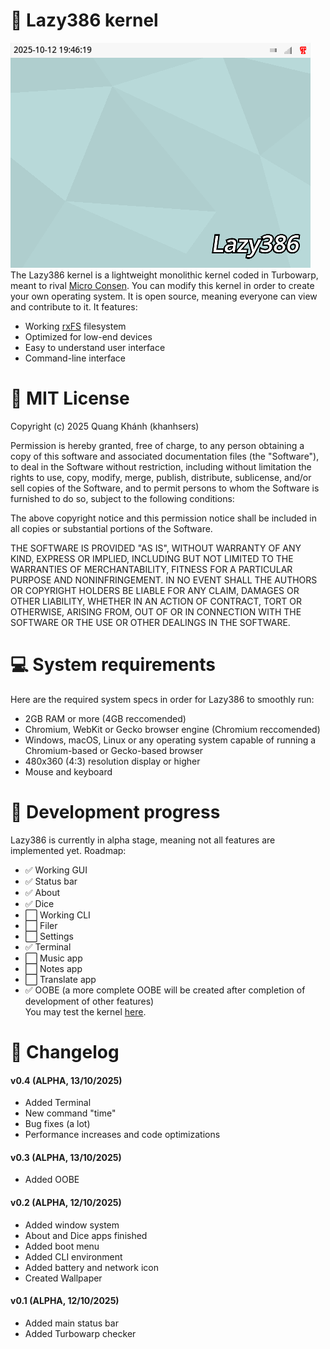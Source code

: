 # 🧩 Lazy386 kernel<br>
![The Lazy386 desktop](images/desktop.png)<br>
The Lazy386 kernel is a lightweight monolithic kernel coded in Turbowarp, meant to rival [Micro Consen](https://scratch.mit.edu/discuss/topic/695370/). You can modify this kernel in order to create your own operating system. It is open source, meaning everyone can view and contribute to it. It features:
 - Working [rxFS](https://turbowarp.org/editor?extension=https://extensions.turbowarp.org/0832/rxFS2.js) filesystem
 - Optimized for low-end devices
 - Easy to understand user interface
 - Command-line interface<br>
# 📜 MIT License

Copyright (c) 2025 Quang Khánh (khanhsers)

Permission is hereby granted, free of charge, to any person obtaining a copy
of this software and associated documentation files (the "Software"), to deal
in the Software without restriction, including without limitation the rights
to use, copy, modify, merge, publish, distribute, sublicense, and/or sell
copies of the Software, and to permit persons to whom the Software is
furnished to do so, subject to the following conditions:

The above copyright notice and this permission notice shall be included in all
copies or substantial portions of the Software.

THE SOFTWARE IS PROVIDED "AS IS", WITHOUT WARRANTY OF ANY KIND, EXPRESS OR
IMPLIED, INCLUDING BUT NOT LIMITED TO THE WARRANTIES OF MERCHANTABILITY,
FITNESS FOR A PARTICULAR PURPOSE AND NONINFRINGEMENT. IN NO EVENT SHALL THE
AUTHORS OR COPYRIGHT HOLDERS BE LIABLE FOR ANY CLAIM, DAMAGES OR OTHER
LIABILITY, WHETHER IN AN ACTION OF CONTRACT, TORT OR OTHERWISE, ARISING FROM,
OUT OF OR IN CONNECTION WITH THE SOFTWARE OR THE USE OR OTHER DEALINGS IN THE
SOFTWARE.
# 💻 System requirements
Here are the required system specs in order for Lazy386 to smoothly run:
 - 2GB RAM or more (4GB reccomended)
 - Chromium, WebKit or Gecko browser engine (Chromium reccomended)
 - Windows, macOS, Linux or any operating system capable of running a Chromium-based or Gecko-based browser
 - 480x360 (4:3) resolution display or higher
 - Mouse and keyboard
# 🔨 Development progress<br>
Lazy386 is currently in alpha stage, meaning not all features are implemented yet. Roadmap:<br>
 - ✅ Working GUI<br>
 - ✅ Status bar<br>
 - ✅ About<br>
 - ✅ Dice<br>
 - ⬜️ Working CLI<br>
 - ⬜️ Filer<br>
 - ⬜️ Settings<br>
 - ✅ Terminal<br>
 - ⬜️ Music app<br>
 - ⬜️ Notes app<br>
 - ⬜️ Translate app<br>
 - ✅ OOBE (a more complete OOBE will be created after completion of development of other features)<br>
 You may test the kernel [here](https://turbowarp.org/fullscreen?project_url=raw.githubusercontent.com/khanhsers/Lazy386/main/Lazy386.sb3).
 <!-- sb3 to turbowarp link format: https://turbowarp.org/fullscreen?project_url=raw.githubusercontent.com/(path-to-file) -->
# 📝 Changelog
#### v0.4 (ALPHA, 13/10/2025)
 - Added Terminal
 - New command "time"
 - Bug fixes (a lot)
 - Performance increases and code optimizations  
#### v0.3 (ALPHA, 13/10/2025)
 - Added OOBE  
#### v0.2 (ALPHA, 12/10/2025)
 - Added window system
 - About and Dice apps finished
 - Added boot menu
 - Added CLI environment
 - Added battery and network icon
 - Created Wallpaper  
#### v0.1 (ALPHA, 12/10/2025)
 - Added main status bar
 - Added Turbowarp checker
